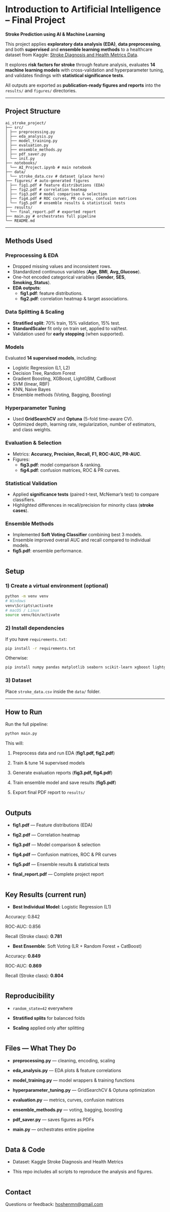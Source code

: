 # Introduction to Artificial Intelligence – Final Project  
**Stroke Prediction using AI & Machine Learning**

This project applies **exploratory data analysis (EDA)**, **data preprocessing**, and both **supervised** and **ensemble learning methods** to a healthcare dataset from Kaggle: [Stroke Diagnosis and Health Metrics Data](https://www.kaggle.com/datasets/shriyashjagtap/stroke-diagnosis-and-health-metrics-data).

It explores **risk factors for stroke** through feature analysis, evaluates **14 machine learning models** with cross-validation and hyperparameter tuning, and validates findings with **statistical significance tests**.  

All outputs are exported as **publication-ready figures and reports** into the `results/` and `figures/` directories.

---

## Project Structure
```
ai_stroke_project/
├── src/
│ ├── preprocessing.py
│ ├── eda_analysis.py
│ ├── model_training.py
│ ├── evaluation.py
│ ├── ensemble_methods.py
│ ├── pdf_saver.py
│ └── init.py
├── notebooks/
│ └── AI_Project.ipynb # main notebook
├── data/
│ └── stroke_data.csv # dataset (place here)
├── figures/ # auto-generated figures
│ ├── fig1.pdf # feature distributions (EDA)
│ ├── fig2.pdf # correlation heatmap
│ ├── fig3.pdf # model comparison & selection
│ ├── fig4.pdf # ROC curves, PR curves, confusion matrices
│ └── fig5.pdf # ensemble results & statistical tests
├── results/
│ └── final_report.pdf # exported report
├── main.py # orchestrates full pipeline
└── README.md
```
---

## Methods Used

### Preprocessing & EDA
- Dropped missing values and inconsistent rows.  
- Standardized continuous variables (**Age**, **BMI**, **Avg_Glucose**).  
- One-hot encoded categorical variables (**Gender**, **SES**, **Smoking_Status**).  
- **EDA outputs**:  
  - **fig1.pdf**: feature distributions.  
  - **fig2.pdf**: correlation heatmap & target associations.  

### Data Splitting & Scaling
- **Stratified split**: 70% train, 15% validation, 15% test.  
- **StandardScaler** fit only on train set, applied to val/test.  
- Validation used for **early stopping** (when supported).  

### Models
Evaluated **14 supervised models**, including:  
- Logistic Regression (L1, L2)  
- Decision Tree, Random Forest  
- Gradient Boosting, XGBoost, LightGBM, CatBoost  
- SVM (linear, RBF)  
- KNN, Naive Bayes  
- Ensemble methods (Voting, Bagging, Boosting)  

### Hyperparameter Tuning
- Used **GridSearchCV** and **Optuna** (5-fold time-aware CV).  
- Optimized depth, learning rate, regularization, number of estimators, and class weights.  

### Evaluation & Selection
- Metrics: **Accuracy, Precision, Recall, F1, ROC-AUC, PR-AUC**.  
- Figures:  
  - **fig3.pdf**: model comparison & ranking.  
  - **fig4.pdf**: confusion matrices, ROC & PR curves.  

### Statistical Validation
- Applied **significance tests** (paired t-test, McNemar’s test) to compare classifiers.  
- Highlighted differences in recall/precision for minority class (**stroke cases**).  

### Ensemble Methods
- Implemented **Soft Voting Classifier** combining best 3 models.  
- Ensemble improved overall AUC and recall compared to individual models.  
- **fig5.pdf**: ensemble performance.  
```
```

## Setup

### 1) Create a virtual environment (optional)
```bash
python -m venv venv
# Windows
venv\Scripts\activate
# macOS / Linux
source venv/bin/activate
```

### 2) Install dependencies
If you have `requirements.txt`:
```bash
pip install -r requirements.txt
```
Otherwise:
```bash
pip install numpy pandas matplotlib seaborn scikit-learn xgboost lightgbm catboost optuna reportlab pypdf
```

### 3) Dataset
Place `stroke_data.csv` inside the `data/` folder.

---
## How to Run
Run the full pipeline:
```bash
python main.py
```
This will:

1. Preprocess data and run EDA (**fig1.pdf, fig2.pdf**)

2. Train & tune 14 supervised models

3. Generate evaluation reports (**fig3.pdf, fig4.pdf**)

4. Train ensemble model and save results (**fig5.pdf**)

5. Export final PDF report to `results/`
```
```

## Outputs

- **fig1.pdf** — Feature distributions (EDA)

- **fig2.pdf** — Correlation heatmap

- **fig3.pdf** — Model comparison & selection

- **fig4.pdf** — Confusion matrices, ROC & PR curves

- **fig5.pdf** — Ensemble results & statistical tests

- **final_report.pdf** — Complete project report
```
```
## Key Results (current run)

- **Best Individual Model**: Logistic Regression (L1)

Accuracy: 0.842

ROC-AUC: 0.856

Recall (Stroke class): **0.781**

- **Best Ensemble**: Soft Voting (LR + Random Forest + CatBoost)

Accuracy: **0.849**

ROC-AUC: **0.869**

Recall (Stroke class): **0.804**
```

```
## Reproducibility

- `random_state=42` everywhere

- **Stratified splits** for balanced folds

- **Scaling** applied only after splitting
```
```
## Files — What They Do

- **preprocessing.py** — cleaning, encoding, scaling

- **eda_analysis.py** — EDA plots & feature correlations

- **model_training.py** — model wrappers & training functions

- **hyperparameter_tuning.py** — GridSearchCV & Optuna optimization

- **evaluation.py** — metrics, curves, confusion matrices

- **ensemble_methods.py** — voting, bagging, boosting

- **pdf_saver.py** — saves figures as PDFs

- **main.py** — orchestrates entire pipeline
```

```
## Data & Code

- Dataset: Kaggle Stroke Diagnosis and Health Metrics

- This repo includes all scripts to reproduce the analysis and figures.
```

```
## Contact

Questions or feedback: hoshenmn@gmail.com
```
